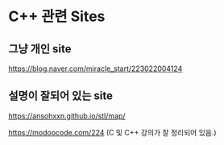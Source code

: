 # C++ 관련 Sites

## 그냥 개인 site
https://blog.naver.com/miracle_start/223022004124

## 설명이 잘되어 있는 site
https://ansohxxn.github.io/stl/map/

https://modoocode.com/224
(C 및 C++ 강의가 잘 정리되어 있음.)
